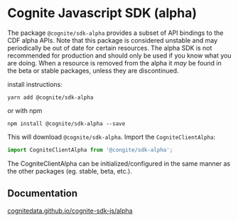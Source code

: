 Cognite Javascript SDK (alpha)
================================
The package `@cognite/sdk-alpha` provides a subset of API bindings to the CDF alpha APIs. Note that this package is considered unstable and may periodically be out of date for certain resources. The alpha SDK is not recommended for production and should only be used if you know what you are doing.
When a resource is removed from the alpha it _may_ be found in the beta or stable packages, unless they are discontinued.

install instructions:
```
yarn add @cognite/sdk-alpha
```
or with npm
```
npm install @cognite/sdk-alpha --save
```

This will download `@cognite/sdk-alpha`. Import the `CogniteClientAlpha`:
```js
import CogniteClientAlpha from '@congite/sdk-alpha';
```

The CogniteClientAlpha can be initialized/configured in the same manner as the other packages (eg. stable, beta, etc.).

## Documentation

[cognitedata.github.io/cognite-sdk-js/alpha](https://cognitedata.github.io/cognite-sdk-js/alpha/classes/_alpha_src_cogniteclient_.cogniteclientalpha.html)
